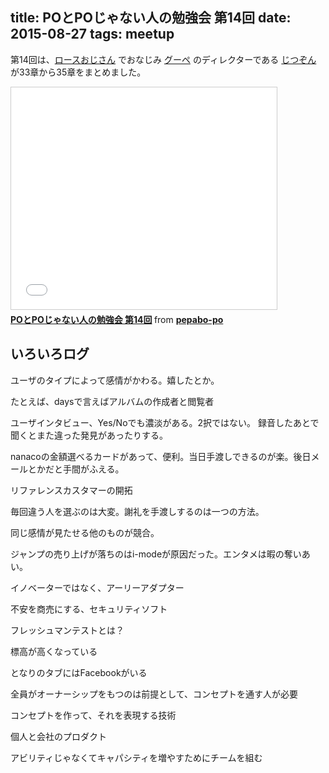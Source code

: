 title: POとPOじゃない人の勉強会 第14回
date: 2015-08-27
tags: meetup
---
第14回は、[ロースおじさん](http://blog.goope.jp/) でおなじみ [グーペ](http://goope.jp/) のディレクターである [じつぞん](https://twitter.com/jitsuzon) が33章から35章をまとめました。

<iframe src="//www.slideshare.net/slideshow/embed_code/key/y47WfeZkZhs3uj" width="425" height="355" frameborder="0" marginwidth="0" marginheight="0" scrolling="no" style="border:1px solid #CCC; border-width:1px; margin-bottom:5px; max-width: 100%;" allowfullscreen> </iframe> <div style="margin-bottom:5px"> <strong> <a href="//www.slideshare.net/pepabo-po/popo-14" title="POとPOじゃない人の勉強会 第14回" target="_blank">POとPOじゃない人の勉強会 第14回</a> </strong> from <strong><a href="//www.slideshare.net/pepabo-po" target="_blank">pepabo-po</a></strong> </div>

## いろいろログ

ユーザのタイプによって感情がかわる。嬉したとか。

たとえば、daysで言えばアルバムの作成者と閲覧者

ユーザインタビュー、Yes/Noでも濃淡がある。2択ではない。
録音したあとで聞くとまた違った発見があったりする。

nanacoの金額選べるカードがあって、便利。当日手渡しできるのが楽。後日メールとかだと手間がふえる。

リファレンスカスタマーの開拓

毎回違う人を選ぶのは大変。謝礼を手渡しするのは一つの方法。

同じ感情が見たせる他のものが競合。

ジャンプの売り上げが落ちのはi-modeが原因だった。エンタメは暇の奪いあい。

イノベーターではなく、アーリーアダプター

不安を商売にする、セキュリティソフト

フレッシュマンテストとは？

標高が高くなっている

となりのタブにはFacebookがいる

全員がオーナーシップをもつのは前提として、コンセプトを通す人が必要

コンセプトを作って、それを表現する技術

個人と会社のプロダクト

アビリティじゃなくてキャパシティを増やすためにチームを組む
